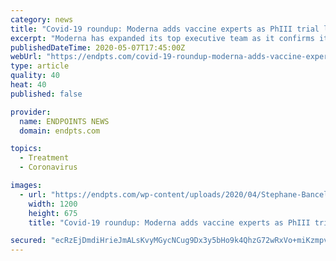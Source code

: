 ```yaml
---
category: news
title: "Covid-19 roundup: Mod­er­na adds vac­cine ex­perts as PhI­II tri­al looms; Feng Zhang group snags in­stant OK on CRISPR-based test"
excerpt: "Moderna has expanded its top executive team as it confirms its timeline on a hectic race to the finish line for one of the leading vaccines now in the clinic for Covid-19. And CEO Stéphane Bancel raid"
publishedDateTime: 2020-05-07T17:45:00Z
webUrl: "https://endpts.com/covid-19-roundup-moderna-adds-vaccine-experts-to-the-top-team-as-phiii-trial-looms-and-the-cfo-hits-the-exit/"
type: article
quality: 40
heat: 40
published: false

provider:
  name: ENDPOINTS NEWS
  domain: endpts.com

topics:
  - Treatment
  - Coronavirus

images:
  - url: "https://endpts.com/wp-content/uploads/2020/04/Stephane-Bancel-social-ap.jpg"
    width: 1200
    height: 675
    title: "Covid-19 roundup: Mod­er­na adds vac­cine ex­perts as PhI­II tri­al looms; Feng Zhang group snags in­stant OK on CRISPR-based test"

secured: "ecRzEjDmdiHrieJmALsKvyMGycNCug9Dx3y5bHo9k4QhzG72wRxVo+miKzmpvn+6N+co8HV78lg1eWr4DsAZDsO9baBkXkNwkAjSdbKd8CtnTdmN1by95e3AH/UYog3wh9CGCaQzjf7H2psr3zhH5kido9xQaAmMLNbyxcfYO4avFxeqYRcvoVDPjAPeH8S4swcD2HkRSA8hG1Iw8kaFP7+yWYroGWn8duPsaBE8NiQJ4T5oDZI8cxQQ9Q9a622g6wydB/Rjzq3hwwaqLL4T7UC3I+JgZx5k4yNqQnoB/qab/Q1xAjYTwcYjUBZgi63f;dCz1I6aY3taXg7OpXNMZiw=="
---
```


